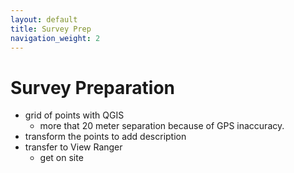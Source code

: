 ```yaml
---
layout: default
title: Survey Prep
navigation_weight: 2
---
```

# Survey Preparation

* grid of points with QGIS
    * more that 20 meter separation because of GPS inaccuracy.
* transform the points to add description
* transfer to View Ranger
    * get on site